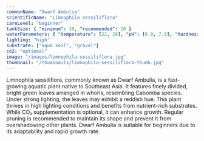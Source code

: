 ```yaml
---
commonName: "Dwarf Ambulia"
scientificName: "Limnophila sessiliflora"
careLevel: "beginner"
tankSize: { "minimum": 10, "recommended": 20 }
waterParameters: { "temperature": [22, 28], "pH": [6.0, 7.5], "hardness": [3, 25] }
lighting: "high"
substrate: ["aqua soil", "gravel"]
co2: "optional"
image: "/images/limnophila-sessiliflora.jpg"
thumbnail: "/thumbnails/limnophila-sessiliflora-thumb.jpg"
---
```

Limnophila sessiliflora, commonly known as Dwarf Ambulia, is a fast-growing aquatic plant native to Southeast Asia. It features finely divided, bright green leaves arranged in whorls, resembling Cabomba species. Under strong lighting, the leaves may exhibit a reddish hue. This plant thrives in high lighting conditions and benefits from nutrient-rich substrates. While CO₂ supplementation is optional, it can enhance growth. Regular pruning is recommended to maintain its shape and prevent it from overshadowing other plants. Dwarf Ambulia is suitable for beginners due to its adaptability and rapid growth rate.
